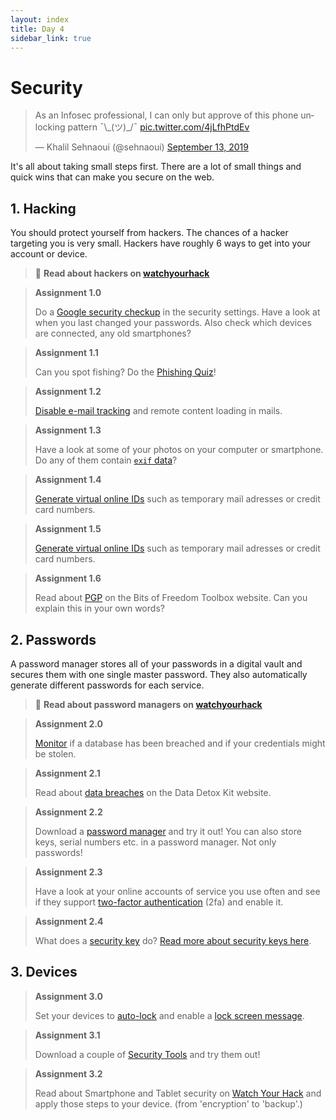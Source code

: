 ```yaml
---
layout: index
title: Day 4
sidebar_link: true
---
```


# Security

<blockquote class="twitter-tweet"><p lang="en" dir="ltr">As an Infosec professional, I can only but approve of this phone unlocking pattern ¯\_(ツ)_/¯ <a href="https://t.co/4jLfhPtdEv">pic.twitter.com/4jLfhPtdEv</a></p>&mdash; Khalil Sehnaoui (@sehnaoui) <a href="https://twitter.com/sehnaoui/status/1172533567617998855?ref_src=twsrc%5Etfw">September 13, 2019</a></blockquote> <script async src="https://platform.twitter.com/widgets.js" charset="utf-8"></script> 

It's all about taking small steps first. There are a lot of small things and quick wins that can make you secure on the web.

## 1. Hacking
You should protect yourself from hackers. The chances of a hacker targeting you is very small. Hackers have roughly 6 ways to get into your account or device.

> 📝 **Read about hackers on [watchyourhack][watchyourhack]**

> **Assignment 1.0**
>
> Do a [Google security checkup][checkup] in the security settings. Have a look at when you last changed your passwords. Also check which devices are connected, any old smartphones?

> **Assignment 1.1**
>
> Can you spot fishing? Do the [Phishing Quiz][quiz]!

> **Assignment 1.2**
>
>[Disable e-mail tracking][track] and remote content loading in mails.

> **Assignment 1.3**
>
> Have a look at some of your photos on your computer or smartphone. Do any of them contain [`exif` data][exif]?

> **Assignment 1.4**
>
> [Generate virtual online IDs][generate] such as temporary mail adresses or credit card numbers.

> **Assignment 1.5**
>
> [Generate virtual online IDs][generate] such as temporary mail adresses or credit card numbers.

> **Assignment 1.6**
>
> Read about [PGP][pgp] on the Bits of Freedom Toolbox website. Can you explain this in your own words?

## 2. Passwords
A password manager stores all of your passwords in a digital vault and secures them with one single master password. They also automatically generate different passwords for each service.

> 📝 **Read about password managers on [watchyourhack](watchyourhack)**

> **Assignment 2.0**
>
> [Monitor][monitor] if a database has been breached and if your credentials might be stolen.

> **Assignment 2.1**
>
> Read about [data breaches][breach] on the Data Detox Kit website.

> **Assignment 2.2**
>
> Download a [password manager][password] and try it out! You can also store keys, serial numbers etc. in a password manager. Not only passwords!

> **Assignment 2.3**
>
> Have a look at your online accounts of service you use often and see if they support [two-factor authentication][2fa] (2fa) and enable it.

> **Assignment 2.4**
>
> What does a [security key][ubi] do? [Read more about security keys here][key]. 

## 3. Devices

> **Assignment 3.0**
>
> Set your devices to [auto-lock][lock] and enable a [lock screen message][message].

> **Assignment 3.1**
>
> Download a couple of [Security Tools][sec] and try them out!

> **Assignment 3.2**
>
> Read about Smartphone and Tablet security on [Watch Your Hack][phone] and apply those steps to your device. (from 'encryption' to 'backup'.)

[watchyourhack]: https://laatjeniethackmaken.nl/#wat-zijn-hackers
[checkup]: https://myaccount.google.com/security-checkup?hl=en&pli=1
[quiz]: https://phishingquiz.withgoogle.com/
[phone]: https://laatjeniethackmaken.nl/#telefoon-en-tablet
[password]: https://laatjeniethackmaken.nl/#password-managers
[monitor]: https://monitor.firefox.com/
[2fa]: https://laatjeniethackmaken.nl/#tweestapsverificatie
[key]: https://paulstamatiou.com/getting-started-with-security-keys/
[ubi]: https://www.yubico.com/
[lock]: https://macpaw.com/how-to/lock-mac-screen
[message]: https://www.macrumors.com/how-to/set-a-custom-mac-lock-screen-message/
[track]: https://www.theverge.com/2019/7/3/20680903/email-pixel-trackers-how-to-stop-images-automatic-download
[generate]: https://www.theverge.com/2019/6/19/18691401/virtual-id-random-security-protection-email-phone-credit-cards-how-to-generate
[breach]: https://datadetoxkit.org/en/security/breach
[pgp]: https://toolbox.bitsoffreedom.nl/adviezen/sleutelbeheer/
[exif]: https://laatjeniethackmaken.nl/#let-op-locatiegegevens-in-fotos
[sec]: https://objective-see.com/products.html
